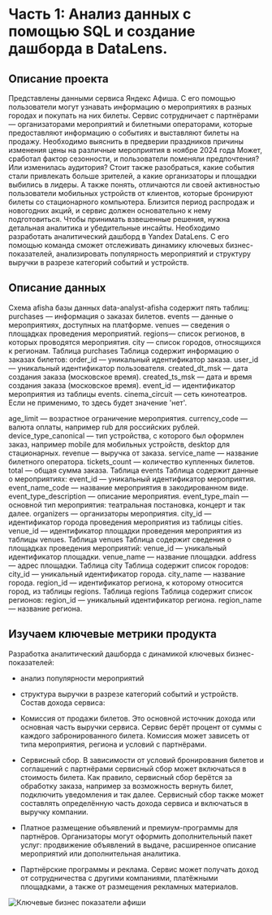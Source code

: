 # Часть 1: Анализ данных с помощью SQL и создание дашборда в DataLens.
## Описание проекта
Представлены данными сервиса Яндекс Афиша. С его помощью пользователи могут узнавать информацию о мероприятиях 
в разных городах и покупать на них билеты. Сервис сотрудничает с партнёрами — организаторами мероприятий и билетными операторами, 
которые предоставляют информацию о событиях и выставляют билеты на продажу.
Необходимо выяснить в предверии праздников причины изменения цены на различные мероприятия в ноябре 2024 года
Может, сработал фактор сезонности, и пользователи поменяли предпочтения? Или изменилась аудитория? 
Стоит также разобраться, какие события стали привлекать больше зрителей, а какие организаторы и площадки выбились в лидеры. 
А также понять, отличаются ли своей активностью пользователи мобильных устройств от клиентов, которые бронируют билеты 
со стационарного компьютера.
Близится период распродаж и новогодних акций, и сервис должен основательно к нему подготовиться. 
Чтобы принимать взвешенные решения, нужна детальная аналитика и убедительные инсайты.
Необходимо разработать аналитический дашборд в Yandex DataLens. С его помощью команда сможет отслеживать динамику ключевых бизнес-показателей, 
анализировать популярность мероприятий и структуру выручки в разрезе категорий событий и устройств.

## Описание данных
Схема afisha базы данных data-analyst-afisha содержит пять таблиц:
purchases — информация о заказах билетов.
events — данные о мероприятиях, доступных на платформе.
venues — сведения о площадках проведения мероприятий.
regions— список регионов, в которых проводятся мероприятия.
city — список городов, относящихся к регионам.
Таблица purchases
Таблица содержит информацию о заказах билетов:
order_id — уникальный идентификатор заказа.
user_id — уникальный идентификатор пользователя.
created_dt_msk — дата создания заказа (московское время).
created_ts_msk — дата и время создания заказа (московское время).
event_id — идентификатор мероприятия из таблицы events.
cinema_circuit — сеть кинотеатров. Если не применимо, то здесь будет значение 'нет'.


age_limit — возрастное ограничение мероприятия.
currency_code — валюта оплаты, например rub для российских рублей.
device_type_canonical — тип устройства, с которого был оформлен заказ, например mobile для мобильных устройств, desktop для стационарных.
revenue — выручка от заказа.
service_name — название билетного оператора.
tickets_count — количество купленных билетов.
total — общая сумма заказа.
Таблица events
Таблица содержит данные о мероприятиях:
event_id — уникальный идентификатор мероприятия.
event_name_code — название мероприятия в закодированном виде.
event_type_description — описание мероприятия.
event_type_main — основной тип мероприятия: театральная постановка, концерт и так далее.
organizers — организаторы мероприятия.
city_id — идентификатор города проведения мероприятия из таблицы cities.
venue_id — идентификатор площадки проведения мероприятия из таблицы venues.
Таблица venues
Таблица содержит сведения о площадках проведения мероприятий:
venue_id — уникальный идентификатор площадки.
venue_name — название площадки.
address — адрес площадки.
Таблица city
Таблица содержит список городов:
city_id — уникальный идентификатор города.
city_name — название города.
region_id — идентификатор региона, к которому относится город, из таблицы regions.
Таблица regions
Таблица содержит список регионов:
region_id — уникальный идентификатор региона.
region_name — название региона.

## Изучаем ключевые метрики продукта
Разработка аналитический дашборда с динамикой ключевых бизнес-показателей: 
- анализ популярности мероприятий 
- структура выручки в разрезе категорий событий и устройств. 
Состав дохода сервиса:
- Комиссия от продажи билетов. Это основной источник дохода или основная часть выручки сервиса. Сервис берёт процент от суммы с каждого забронированного билета. Комиссия может зависеть от типа мероприятия, региона и условий с партнёрами.
- Сервисный сбор. В зависимости от условий бронирования билетов и соглашений с партнёрами сервисный сбор может включаться в стоимость билета. Как правило, сервисный сбор берётся за обработку заказа, например за возможность вернуть билет, подключить уведомления и так далее. Сервисный сбор также может составлять определённую часть дохода сервиса и включаться в выручку компании.
- Платное размещение объявлений и премиум-программы для партнёров. Организаторы могут оформить дополнительный пакет услуг: продвижение объявлений в выдаче, расширенное описание мероприятий или дополнительная аналитика.

- Партнёрские программы и реклама. Сервис может получать доход от сотрудничества с другими компаниями, платёжными площадками, а также от размещения рекламных материалов.

![Ключевые бизнес показатели афиши](https://datalens.yandex/slnac8axfmrmd)

